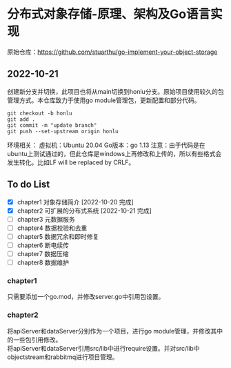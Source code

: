 # 分布式对象存储-原理、架构及Go语言实现
原始仓库：https://github.com/stuarthu/go-implement-your-object-storage

## 2022-10-21
创建新分支并切换，此项目也将从main切换到honlu分支。原始项目使用较久的包管理方式。本仓库致力于使用go module管理包，更新配置和部分代码。
```
git checkout -b honlu
git add .
git commit -m "update branch"
git push --set-upstream origin honlu
```
环境相关：
虚拟机：Ubuntu 20.04
Go版本：go 1.13
注意：由于代码是在ubuntu上测试通过的，但此仓库是windows上再修改和上传的，所以有些格式会发生转化。比如LF will be replaced by CRLF。

## To do List
- [x] chapter1 对象存储简介 [2022-10-20 完成]
- [x] chapter2 可扩展的分布式系统 [2022-10-21 完成]
- [ ] chapter3 元数据服务
- [ ] chapter4 数据校验和去重
- [ ] chapter5 数据冗余和即时修复
- [ ] chapter6 断电续传
- [ ] chapter7 数据压缩
- [ ] chapter8 数据维护

### chapter1
只需要添加一个go.mod，并修改server.go中引用包设置。

### chapter2
将apiServer和dataServer分别作为一个项目，进行go module管理，并修改其中的一些包引用修改。  
将apiServer和dataServer引用src/lib中进行require设置。并对src/lib中objectstream和rabbitmq进行项目管理。